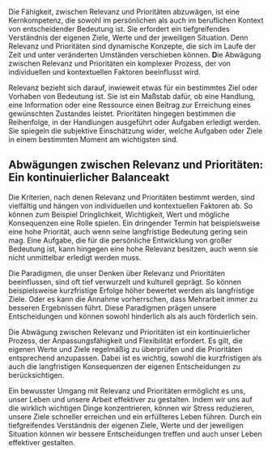 Die Fähigkeit, zwischen Relevanz und Prioritäten abzuwägen, ist eine Kernkompetenz, die sowohl im persönlichen als auch im beruflichen Kontext von entscheidender Bedeutung ist. Sie erfordert ein tiefgreifendes Verständnis der eigenen Ziele, Werte und der jeweiligen Situation. Denn Relevanz und Prioritäten sind dynamische Konzepte, die sich im Laufe der Zeit und unter veränderten Umständen verschieben können. **D**ie Abwägung zwischen Relevanz und Prioritäten ein komplexer Prozess, der von individuellen und kontextuellen Faktoren beeinflusst wird.

Relevanz bezieht sich darauf, inwieweit etwas für ein bestimmtes Ziel oder Vorhaben von Bedeutung ist. Sie ist ein Maßstab dafür, ob eine Handlung, eine Information oder eine Ressource einen Beitrag zur Erreichung eines gewünschten Zustandes leistet. Prioritäten hingegen bestimmen die Reihenfolge, in der Handlungen ausgeführt oder Aufgaben erledigt werden. Sie spiegeln die subjektive Einschätzung wider, welche Aufgaben oder Ziele in einem bestimmten Moment am wichtigsten sind.

## Abwägungen zwischen Relevanz und Prioritäten: Ein kontinuierlicher Balanceakt

Die Kriterien, nach denen Relevanz und Prioritäten bestimmt werden, sind vielfältig und hängen von individuellen und kontextuellen Faktoren ab. So können zum Beispiel Dringlichkeit, Wichtigkeit, Wert und mögliche Konsequenzen eine Rolle spielen. Ein dringender Termin hat beispielsweise eine hohe Priorität, auch wenn seine langfristige Bedeutung gering sein mag. Eine Aufgabe, die für die persönliche Entwicklung von großer Bedeutung ist, kann hingegen eine hohe Relevanz besitzen, auch wenn sie nicht unmittelbar erledigt werden muss.

Die Paradigmen, die unser Denken über Relevanz und Prioritäten beeinflussen, sind oft tief verwurzelt und kulturell geprägt. So können beispielsweise kurzfristige Erfolge höher bewertet werden als langfristige Ziele. Oder es kann die Annahme vorherrschen, dass Mehrarbeit immer zu besseren Ergebnissen führt. Diese Paradigmen prägen unsere Entscheidungen und können sowohl hinderlich als als auch förderlich sein.

Die Abwägung zwischen Relevanz und Prioritäten ist ein kontinuierlicher Prozess, der Anpassungsfähigkeit und Flexibilität erfordert. Es gilt, die eigenen Werte und Ziele regelmäßig zu überprüfen und die Prioritäten entsprechend anzupassen. Dabei ist es wichtig, sowohl die kurzfristigen als auch die langfristigen Konsequenzen der eigenen Entscheidungen zu berücksichtigen.

Ein bewusster Umgang mit Relevanz und Prioritäten ermöglicht es uns, unser Leben und unsere Arbeit effektiver zu gestalten. Indem wir uns auf die wirklich wichtigen Dinge konzentrieren, können wir Stress reduzieren, unsere Ziele schneller erreichen und ein erfüllteres Leben führen. Durch ein tiefgreifendes Verständnis der eigenen Ziele, Werte und der jeweiligen Situation können wir bessere Entscheidungen treffen und auch unser Leben effektiver gestalten.

